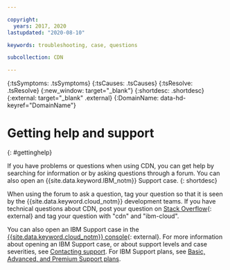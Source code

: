 ```yaml
---

copyright:
  years: 2017, 2020
lastupdated: "2020-08-10"

keywords: troubleshooting, case, questions

subcollection: CDN

---
```


{:tsSymptoms: .tsSymptoms}
{:tsCauses: .tsCauses}
{:tsResolve: .tsResolve}
{:new_window: target="_blank"}
{:shortdesc: .shortdesc}
{:external: target="_blank" .external}
{:DomainName: data-hd-keyref="DomainName"}

# Getting help and support
{: #gettinghelp}

If you have problems or questions when using CDN, you can get help by searching for information or by asking questions through a forum. You can also open an {{site.data.keyword.IBM_notm}} Support case.
{: shortdesc}

When using the forum to ask a question, tag your question so that it is seen by the {{site.data.keyword.cloud_notm}} development teams. If you have technical questions about CDN, post your question on [Stack Overflow](https://stackoverflow.com/search?q=cdn+ibm-cloud){: external} and tag your question with "cdn" and "ibm-cloud".

You can also open an IBM Support case in the [{{site.data.keyword.cloud_notm}} console](https://cloud.ibm.com/unifiedsupport/cases/add){: external}. For more information about opening an IBM Support case, or about support levels and case severities, see [Contacting support](/docs/get-support#getting-support). For IBM Support plans, see [Basic, Advanced, and Premium Support plans](/docs/get-support?topic=get-support-support-plans#support-plans).
